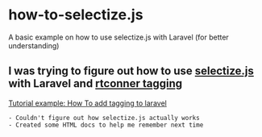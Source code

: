 # how-to-selectize.js
A basic example on how to use selectize.js with Laravel (for better understanding)

## I was trying to figure out how to use [selectize.js](https://selectize.github.io/selectize.js/) with Laravel and [rtconner tagging](https://github.com/rtconner/laravel-tagging)
[Tutorial example: How To add tagging to laravel](https://laravel-news.com/how-to-add-tagging-to-your-laravel-app)

    - Couldn't figure out how selectize.js actually works
    - Created some HTML docs to help me remember next time
